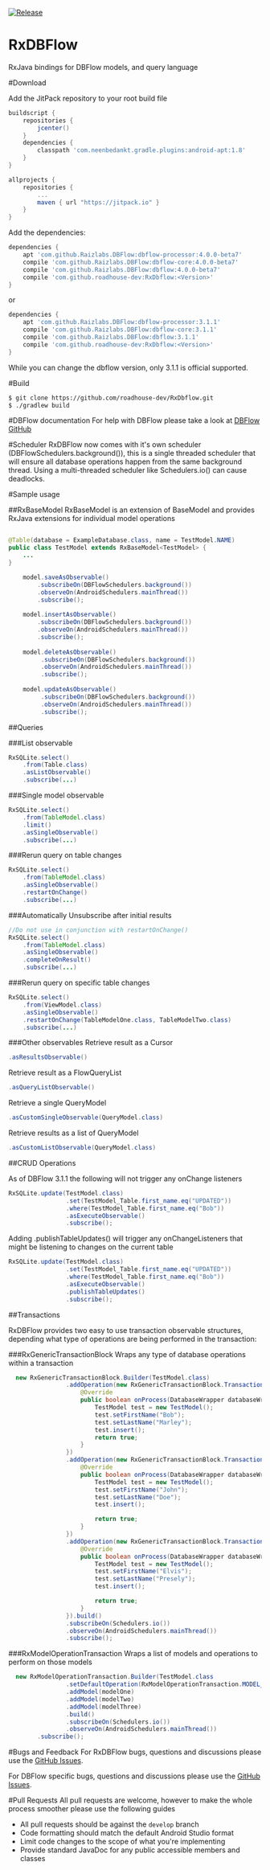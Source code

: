 
[![Release](https://jitpack.io/v/roadhouse-dev/RxDbflow.svg)](https://jitpack.io/#roadhouse-dev/RxDbflow)

# RxDBFlow
RxJava bindings for DBFlow models, and query language

#Download

Add the JitPack repository to your root build file

```groovy
buildscript {
    repositories {
        jcenter()
    }
    dependencies {
        classpath 'com.neenbedankt.gradle.plugins:android-apt:1.8'
    }
}

allprojects {
    repositories {
        ...
        maven { url "https://jitpack.io" }
    }
}
```


Add the dependencies:
```groovy
dependencies {
    apt 'com.github.Raizlabs.DBFlow:dbflow-processor:4.0.0-beta7'
    compile 'com.github.Raizlabs.DBFlow:dbflow-core:4.0.0-beta7'
    compile 'com.github.Raizlabs.DBFlow:dbflow:4.0.0-beta7'
    compile 'com.github.roadhouse-dev:RxDbflow:<Version>'
}
```

or 

```groovy
dependencies {
    apt 'com.github.Raizlabs.DBFlow:dbflow-processor:3.1.1'
    compile 'com.github.Raizlabs.DBFlow:dbflow-core:3.1.1'
    compile 'com.github.Raizlabs.DBFlow:dbflow:3.1.1'
    compile 'com.github.roadhouse-dev:RxDbflow:<Version>'
}
```

While you can change the dbflow version, only 3.1.1 is official supported. 


#Build
```bash
$ git clone https://github.com/roadhouse-dev/RxDbflow.git
$ ./gradlew build
```

#DBFlow documentation
For help with DBFlow please take a look at [DBFlow GitHub](https://github.com/Raizlabs/DBFlow)

#Scheduler
RxDBFlow now comes with it's own scheduler (DBFlowSchedulers.background()), this is a single threaded scheduler that will ensure
all database operations happen from the same background thread. Using a multi-threaded scheduler like Schedulers.io() can cause deadlocks.


#Sample usage

##RxBaseModel
RxBaseModel is an extension of BaseModel and provides RxJava extensions for individual model operations 

```java

@Table(database = ExampleDatabase.class, name = TestModel.NAME)
public class TestModel extends RxBaseModel<TestModel> {
    ...
}
```


```java
    model.saveAsObservable()
        .subscribeOn(DBFlowSchedulers.background())
        .observeOn(AndroidSchedulers.mainThread())
        .subscribe();
        
    model.insertAsObservable()
        .subscribeOn(DBFlowSchedulers.background())
        .observeOn(AndroidSchedulers.mainThread())
        .subscribe();
        
    model.deleteAsObservable()
         .subscribeOn(DBFlowSchedulers.background())
         .observeOn(AndroidSchedulers.mainThread())
         .subscribe();
        
    model.updateAsObservable()
         .subscribeOn(DBFlowSchedulers.background())
         .observeOn(AndroidSchedulers.mainThread())
         .subscribe();       
```

##Queries

###List observable
```java
RxSQLite.select()
    .from(Table.class)
    .asListObservable()
    .subscribe(...)
```

###Single model observable

```java
RxSQLite.select()
    .from(TableModel.class)
    .limit()
    .asSingleObservable()
    .subscribe(...) 
```

###Rerun query on table changes

```java
RxSQLite.select()
    .from(TableModel.class)
    .asSingleObservable()
    .restartOnChange()
    .subscribe(...)
```

###Automatically Unsubscribe after initial results

```java
//Do not use in conjunction with restartOnChange()
RxSQLite.select()
    .from(TableModel.class)
    .asSingleObservable()
    .completeOnResult()
    .subscribe(...)
```


###Rerun query on specific table changes

```java
RxSQLite.select()
    .from(ViewModel.class)
    .asSingleObservable()
    .restartOnChange(TableModelOne.class, TableModelTwo.class)
    .subscribe(...)
```


###Other observables 
Retrieve result as a Cursor

```java
.asResultsObservable() 
```
Retrieve result as a FlowQueryList
```java
.asQueryListObservable()
```


Retrieve a single QueryModel
```java
.asCustomSingleObservable(QueryModel.class)
```


Retrieve results as a list of QueryModel
```java
.asCustomListObservable(QueryModel.class)
```



##CRUD Operations

As of DBFlow 3.1.1 the following will not trigger any onChange listeners
```java
RxSQLite.update(TestModel.class)
                .set(TestModel_Table.first_name.eq("UPDATED"))
                .where(TestModel_Table.first_name.eq("Bob"))
                .asExecuteObservable()
                .subscribe();
 ```

Adding .publishTableUpdates() will trigger any onChangeListeners that might be listening to changes on the current table

```java
RxSQLite.update(TestModel.class)
                .set(TestModel_Table.first_name.eq("UPDATED"))
                .where(TestModel_Table.first_name.eq("Bob"))
                .asExecuteObservable()
                .publishTableUpdates()
                .subscribe();
 ```

##Transactions

RxDBFlow provides two easy to use transaction observable structures, depending what type of operations are being performed in the transaction:

###RxGenericTransactionBlock
Wraps any type of database operations within a transaction

```java
  new RxGenericTransactionBlock.Builder(TestModel.class)
                .addOperation(new RxGenericTransactionBlock.TransactionOperation() {
                    @Override
                    public boolean onProcess(DatabaseWrapper databaseWrapper) {
                        TestModel test = new TestModel();
                        test.setFirstName("Bob");
                        test.setLastName("Marley");
                        test.insert();
                        return true;
                    }
                })
                .addOperation(new RxGenericTransactionBlock.TransactionOperation() {
                    @Override
                    public boolean onProcess(DatabaseWrapper databaseWrapper) {
                        TestModel test = new TestModel();
                        test.setFirstName("John");
                        test.setLastName("Doe");
                        test.insert();

                        return true;
                    }
                })
                .addOperation(new RxGenericTransactionBlock.TransactionOperation() {
                    @Override
                    public boolean onProcess(DatabaseWrapper databaseWrapper) {
                        TestModel test = new TestModel();
                        test.setFirstName("Elvis");
                        test.setLastName("Presely");
                        test.insert();

                        return true;
                    }
                }).build()
                .subscribeOn(Schedulers.io())
                .observeOn(AndroidSchedulers.mainThread())
                .subscribe();
```

###RxModelOperationTransaction
Wraps a list of models and operations to perform on those models

```java
  new RxModelOperationTransaction.Builder(TestModel.class
                .setDefaultOperation(RxModelOperationTransaction.MODEL_OPERATION_INSERT)
                .addModel(modelOne)
                .addModel(modelTwo)
                .addModel(modelThree)
                .build()
                .subscribeOn(Schedulers.io())
                .observeOn(AndroidSchedulers.mainThread())
        .subscribe();
```



#Bugs and Feedback
For RxDBFlow bugs, questions and discussions please use the [GitHub Issues](https://github.com/roadhouse-dev/RxDbflow/issues).

For DBFlow specific bugs, questions and discussions please use the [GitHub Issues](https://github.com/Raizlabs/DBFlow/issues).

#Pull Requests
All pull requests are welcome, however to make the whole process smoother please use the following guides

* All pull requests should be against the ```develop``` branch
* Code formatting should match the default Android Studio format
* Limit code changes to the scope of what you're implementing
* Provide standard JavaDoc for any public accessible members and classes
